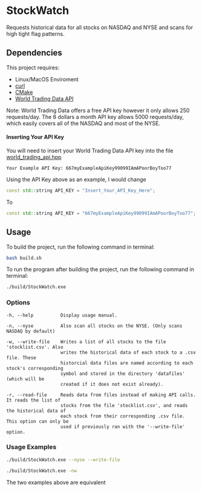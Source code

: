 # StockWatch

Requests historical data for all stocks on NASDAQ and NYSE and scans for high tight flag patterns.

## Dependencies

This project requires:
* Linux/MacOS Enviroment
* [curl](https://curl.haxx.se/download.html)
* [CMake](https://cmake.org/download/)
* [World Trading Data API](https://www.worldtradingdata.com/)

Note: World Trading Data offers a free API key however it only allows 250 requests/day. 
      The 8 dollars a month API key allows 5000 requests/day, which easily covers all of the NASDAQ and most of the NYSE.

#### Inserting Your API Key

You will need to insert your World Trading Data API key into the file
[world_trading_api.hpp](https://github.com/jmolloy19/StockWatch/blob/master/include/stockwatch/world_trading_api.hpp)

```
Your Example API Key: 667myExampleApiKey99099IAmAPoorBoyToo77
```
Using the API Key above as an example, I would change
```cpp
const std::string API_KEY = "Insert_Your_API_Key_Here";
``` 
To
```cpp
const std::string API_KEY = "667myExampleApiKey99099IAmAPoorBoyToo77";
``` 

## Usage

To build the project, run the following command in terminal:

```bash
bash build.sh
```
To run the program after building the project, run the following command in terminal:

```bash
./build/StockWatch.exe
```

### Options
```
-h, --help          Display usage manual.

-n, --nyse          Also scan all stocks on the NYSE. (Only scans NASDAQ by default)

-w, --write-file    Writes a list of all stocks to the file 'stocklist.csv'. Also
                    writes the historical data of each stock to a .csv file. These
                    historcial data files are named according to each stock's corresponding
                    symbol and stored in the directory 'datafiles' (which will be
                    created if it does not exist already).

-r, --read-file     Reads data from files instead of making API calls. It reads the list of
                    stocks from the file 'stocklist.csv', and reads the historical data of
                    each stock from their corresponding .csv file. This option can only be
                    used if previously ran with the '--write-file' option.

```
### Usage Examples

```bash
./build/StockWatch.exe --nyse --write-file
```

```bash
./build/StockWatch.exe -nw
```

The two examples above are equivalent